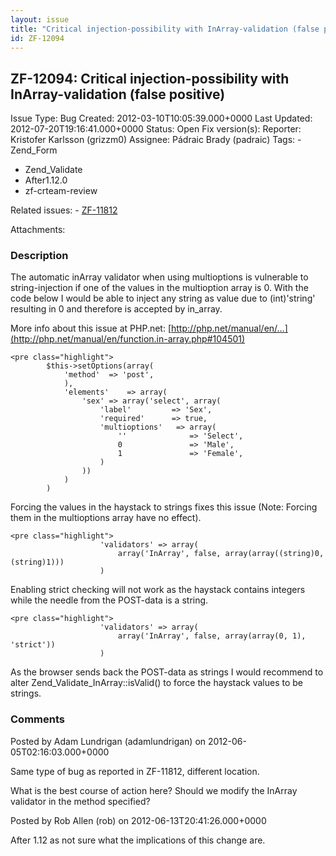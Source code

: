 ```yaml
---
layout: issue
title: "Critical injection-possibility with InArray-validation (false positive)"
id: ZF-12094
---
```


ZF-12094: Critical injection-possibility with InArray-validation (false positive)
---------------------------------------------------------------------------------

 Issue Type: Bug Created: 2012-03-10T10:05:39.000+0000 Last Updated: 2012-07-20T19:16:41.000+0000 Status: Open Fix version(s): 
 Reporter:  Kristofer Karlsson (grizzm0)  Assignee:  Pádraic Brady (padraic)  Tags: - Zend\_Form
- Zend\_Validate
- After1.12.0
- zf-crteam-review
 
 Related issues: - [ZF-11812](/issues/browse/ZF-11812)
 
 Attachments: 
### Description

The automatic inArray validator when using multioptions is vulnerable to string-injection if one of the values in the multioption array is 0. With the code below I would be able to inject any string as value due to (int)'string' resulting in 0 and therefore is accepted by in\_array.

More info about this issue at PHP.net: [http://php.net/manual/en/…](http://php.net/manual/en/function.in-array.php#104501)

 
    <pre class="highlight">
            $this->setOptions(array(
                'method'  => 'post',
                ),
                'elements'    => array(
                    'sex' => array('select', array(
                        'label'         => 'Sex',
                        'required'      => true,
                        'multioptions'   => array(
                            ''              => 'Select',
                            0               => 'Male',
                            1               => 'Female',
                        )
                    ))
                )
            )


Forcing the values in the haystack to strings fixes this issue (Note: Forcing them in the multioptions array have no effect).

 
    <pre class="highlight">
                        'validators' => array(
                            array('InArray', false, array(array((string)0, (string)1)))
                        )


Enabling strict checking will not work as the haystack contains integers while the needle from the POST-data is a string.

 
    <pre class="highlight">
                        'validators' => array(
                            array('InArray', false, array(array(0, 1), 'strict'))
                        )


As the browser sends back the POST-data as strings I would recommend to alter Zend\_Validate\_InArray::isValid() to force the haystack values to be strings.

 

 

### Comments

Posted by Adam Lundrigan (adamlundrigan) on 2012-06-05T02:16:03.000+0000

Same type of bug as reported in ZF-11812, different location.

What is the best course of action here? Should we modify the InArray validator in the method specified?

 

 

Posted by Rob Allen (rob) on 2012-06-13T20:41:26.000+0000

After 1.12 as not sure what the implications of this change are.

 

 